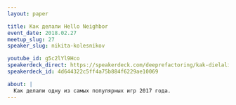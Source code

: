 ```yaml
---
layout: paper

title: Как делали Hello Neighbor
event_date: 2018.02.27
meetup_slug: 27
speaker_slug: nikita-kolesnikov

youtube_id: g5c2lYl9Hco
speakerdeck_direct: https://speakerdeck.com/deeprefactoring/kak-dielali-hello-neighbor
speakerdeck_id: 4d644322c5ff4a75b884f6229ae10069

about: |
  Как делали одну из самых популярных игр 2017 года.
---
```

